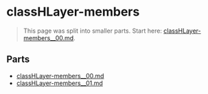 # classHLayer-members

> This page was split into smaller parts. Start here: [classHLayer-members__00.md](classHLayer-members__00.md).

## Parts

- [classHLayer-members__00.md](classHLayer-members__00.md)
- [classHLayer-members__01.md](classHLayer-members__01.md)
